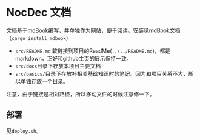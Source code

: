 # NocDec 文档

文档基于[mdBook](https://rust-lang.github.io/mdBook)编写，并单独作为网站，便于阅读。安装见mdBook文档（`cargo install mdbook`）

- `src/README.md` 软链接到项目的ReadMe(`../../README.md`)，都是markdown，正好和github主页的展示保持一致。
- `src/docs`目录下存放本项目主要文档
- `src/basics/`目录下存放补相关基础知识时的笔记。因为和项目关系不大，所以单独存放一个目录。

注意，由于链接是相对路径，所以移动文件的时候注意修一下。

## 部署

见`deploy.sh`。
